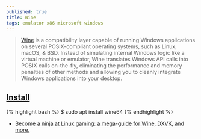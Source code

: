 ```yaml
---
published: true
title: Wine
tags: emulator x86 microsoft windows
---
```

> [Wine](https://www.winehq.org/) is a compatibility layer capable of running Windows applications on several POSIX-compliant operating systems, such as Linux, macOS, & BSD. Instead of simulating internal Windows logic like a virtual machine or emulator, Wine translates Windows API calls into POSIX calls on-the-fly, eliminating the performance and memory penalties of other methods and allowing you to cleanly integrate Windows applications into your desktop.

## [Install](https://vitux.com/how-to-install-wine-on-ubuntu/)
{% highlight bash %}
$ sudo apt install wine64
{% endhighlight %}

- [Become a ninja at Linux gaming: a mega-guide for Wine, DXVK, and more.](https://dither8.xyz/guide/gaming-on-linux-ninja/)